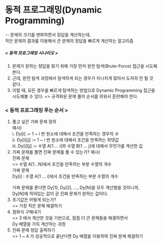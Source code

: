 <h1>동적 프로그래밍(Dynamic Programming)</h1>

-- 문제의 크기를 변화하면서 정답을 계산하는데,             
  작은 문제의 결과를 이용해서 큰 문제의 정답을 빠르게 계산하는 알고리즘

<h5> < 동적 프로그래밍 시나리오 ></h5>

1. 문제가 원하는 정답을 찾기 위해 가장 먼저 완전 탐색(Brute-Force) 접근을 시도해본다.
2. 근데, 완전 탐색 과정에서 탐색하게 되는 경우가 지나치게 많아서 도저히 안 될 것 같다.
3. 이럴 때, 모든 경우를 빠르게 탐색하는 방법으로 Dynamic Programming 접근을 시도해볼 수 있다.
=> 규격화된 문제 풀이 순서를 외워서 훈련해야 한다.

<h3> < 동적 프로그래밍 푸는 순서 ></h3>

1. 풀고 싶은 가짜 문제 정의   
   예시)  
   i. Dy[i] := 1 ~ i 번 원소에 대해서 조건을 만족하는 경우의 수   
   ii. Dy[i][j] := 1 ~ i 번 원소에 대해서 조건을 만족하는 최댓값   
   iii. Dy[i][j] := 수열 A[1 ... i]와 수열 B[1 ... j]에 대해서 무언가를 계산한 값 
2. 가짜 문제를 풀면 진짜 문제를 풀 수 있는가?
    예시)   
    진짜 문제    
    => 수열 A[1...N]에서 조건을 만족하는 부분 수열의 개수   
    가짜 문제   
    Dy[i] : 수열 A[1 ... i]에서 조건을 만족하는 부분 수열의 개수<br>   
가짜 문제를 푼다면 Dy[1], Dy[2], ..., Dy[N]을 모두 계산했을 것이니까,   
Dy[N]에 적혀있는 값이 곧 진짜 문제가 원하는 값이다.
3. 초기값은 어떻게 되는가?   
   => 가장 작은 문제 해결하기
4. 점화식 구해내기   
   => 3 에서 계산한 것을 기반으로, 점점 더 큰 문제들을 해결하면서   
      Dy 배열을 가득 계산하는 과정
5. 진짜 문제 정답 출력하기   
   => 1 ~ 4 가 성공적으로 끝난다면 Dy 배열을 이용하여 진짜 문제 해결하기

